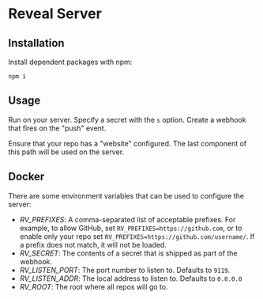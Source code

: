 # Reveal Server

## Installation

Install dependent packages with npm:

```
npm i
```

## Usage

Run on your server.  Specify a secret with the `s` option.  Create a webhook that fires on the "push" event.

Ensure that your repo has a "website" configured.  The last component of this path will be used on the server.

## Docker

There are some environment variables that can be used to configure the server:

* *RV_PREFIXES*: A comma-separated list of acceptable prefixes.  For example, to allow GitHub, set `RV_PREFIXES=https://github.com`, or to enable only your repo set `RV_PREFIXES=https://github.com/username/`.  If a prefix does not match, it will not be loaded.
* *RV_SECRET*: The contents of a secret that is shipped as part of the webhook.
* *RV_LISTEN_PORT*: The port number to listen to. Defaults to `9119`.
* *RV_LISTEN_ADDR*: The local address to listen to.  Defaults to `0.0.0.0`
* *RV_ROOT*: The root where all repos will go to.
